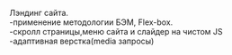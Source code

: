 Лэндинг сайта. <br>
-применение методологии БЭМ, Flex-box.<br>
-скролл страницы,меню сайта и слайдер на чистом JS <br>
-адаптивная верстка(media запросы) <br>

